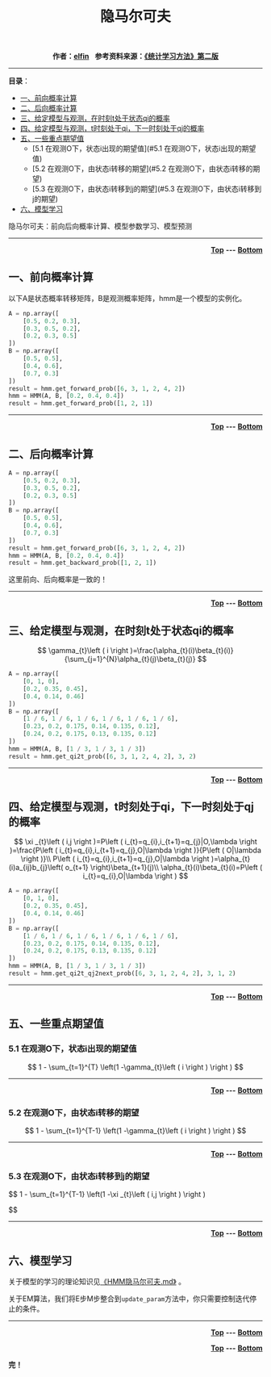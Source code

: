 <p>
    <center><h1>隐马尔可夫</h1></center>
	<br />
    <p name="top" id="top" align="center">
        <b>作者：</b><b><a href="https://www.cnblogs.com/dan-baishucaizi/">elfin</a></b>&nbsp;&nbsp;
        <b>参考资料来源：<a href="">《统计学习方法》第二版</a></b>
	</p>
</p>

---

**目录**：

* [一、前向概率计算](#一、前向概率计算)
* [二、后向概率计算](#二、后向概率计算)
* [三、给定模型与观测，在时刻t处于状态qi的概率](#三、给定模型与观测，在时刻t处于状态qi的概率)
* [四、给定模型与观测，t时刻处于qi，下一时刻处于qj的概率](#四、给定模型与观测，t时刻处于qi，下一时刻处于qj的概率)
* [五、一些重点期望值](#五、一些重点期望值)
    * [5.1 在观测O下，状态i出现的期望值](#5.1 在观测O下，状态i出现的期望值)
    * [5.2 在观测O下，由状态i转移的期望](#5.2 在观测O下，由状态i转移的期望)
    * [5.3 在观测O下，由状态i转移到j的期望](#5.3 在观测O下，由状态i转移到j的期望)
* [六、模型学习](#六、模型学习)



隐马尔可夫：前向后向概率计算、模型参数学习、模型预测

---

<p align="right">
    <b><a href="#top">Top</a></b>&nbsp;<b>---</b>&nbsp;<b><a href="#bottom">Bottom</a></b>
</p>



## 一、前向概率计算

以下A是状态概率转移矩阵，B是观测概率矩阵，hmm是一个模型的实例化。

```python
A = np.array([
    [0.5, 0.2, 0.3],
    [0.3, 0.5, 0.2],
    [0.2, 0.3, 0.5]
])
B = np.array([
    [0.5, 0.5],
    [0.4, 0.6],
    [0.7, 0.3]
])
result = hmm.get_forward_prob([6, 3, 1, 2, 4, 2])
hmm = HMM(A, B, [0.2, 0.4, 0.4])
result = hmm.get_forward_prob([1, 2, 1])
```

---

<p align="right">
    <b><a href="#top">Top</a></b>&nbsp;<b>---</b>&nbsp;<b><a href="#bottom">Bottom</a></b>
</p>



## 二、后向概率计算

```python
A = np.array([
    [0.5, 0.2, 0.3],
    [0.3, 0.5, 0.2],
    [0.2, 0.3, 0.5]
])
B = np.array([
    [0.5, 0.5],
    [0.4, 0.6],
    [0.7, 0.3]
])
result = hmm.get_forward_prob([6, 3, 1, 2, 4, 2])
hmm = HMM(A, B, [0.2, 0.4, 0.4])
result = hmm.get_backward_prob([1, 2, 1])
```

这里前向、后向概率是一致的！

---

<p align="right">
    <b><a href="#top">Top</a></b>&nbsp;<b>---</b>&nbsp;<b><a href="#bottom">Bottom</a></b>
</p>

## 三、给定模型与观测，在时刻t处于状态qi的概率

$$
\gamma_{t}\left ( i \right )=\frac{\alpha_{t}(i)\beta_{t}(i)}{\sum_{j=1}^{N}\alpha_{t}(j)\beta_{t}(j)}
$$



```python
A = np.array([
    [0, 1, 0],
    [0.2, 0.35, 0.45],
    [0.4, 0.14, 0.46]
])
B = np.array([
    [1 / 6, 1 / 6, 1 / 6, 1 / 6, 1 / 6, 1 / 6],
    [0.23, 0.2, 0.175, 0.14, 0.135, 0.12],
    [0.24, 0.2, 0.175, 0.13, 0.135, 0.12]
])
hmm = HMM(A, B, [1 / 3, 1 / 3, 1 / 3])
result = hmm.get_qi2t_prob([6, 3, 1, 2, 4, 2], 3, 2)
```



---

<p align="right">
    <b><a href="#top">Top</a></b>&nbsp;<b>---</b>&nbsp;<b><a href="#bottom">Bottom</a></b>
</p>



## 四、给定模型与观测，t时刻处于qi，下一时刻处于qj的概率

$$
\xi _{t}\left ( i,j \right )=P\left ( i_{t}=q_{i},i_{t+1}=q_{j}|O,\lambda  \right )=\frac{P\left ( i_{t}=q_{i},i_{t+1}=q_{j},O|\lambda  \right )}{P\left ( O|\lambda  \right )}\\
P\left ( i_{t}=q_{i},i_{t+1}=q_{j},O|\lambda  \right )=\alpha_{t}(i)a_{ij}b_{j}\left( o_{t+1} \right)\beta_{t+1}(j)\\
\alpha_{t}(i)\beta_{t}(i)=P\left ( i_{t}=q_{i},O|\lambda  \right )
$$



```python
A = np.array([
    [0, 1, 0],
    [0.2, 0.35, 0.45],
    [0.4, 0.14, 0.46]
])
B = np.array([
    [1 / 6, 1 / 6, 1 / 6, 1 / 6, 1 / 6, 1 / 6],
    [0.23, 0.2, 0.175, 0.14, 0.135, 0.12],
    [0.24, 0.2, 0.175, 0.13, 0.135, 0.12]
])
hmm = HMM(A, B, [1 / 3, 1 / 3, 1 / 3])
result = hmm.get_qi2t_qj2next_prob([6, 3, 1, 2, 4, 2], 3, 1, 2)
```



---

<p align="right">
    <b><a href="#top">Top</a></b>&nbsp;<b>---</b>&nbsp;<b><a href="#bottom">Bottom</a></b>
</p>



## 五、一些重点期望值

### 5.1 在观测O下，状态i出现的期望值

$$
1 - \sum_{t=1}^{T} \left(1 -\gamma_{t}\left ( i \right ) \right )
$$



---

<p align="right">
    <b><a href="#top">Top</a></b>&nbsp;<b>---</b>&nbsp;<b><a href="#bottom">Bottom</a></b>
</p>

### 5.2 在观测O下，由状态i转移的期望

$$
1 - \sum_{t=1}^{T-1} \left(1 -\gamma_{t}\left ( i \right ) \right )
$$



---

<p align="right">
    <b><a href="#top">Top</a></b>&nbsp;<b>---</b>&nbsp;<b><a href="#bottom">Bottom</a></b>
</p>

### 5.3 在观测O下，由状态i转移到j的期望

$$
1 - \sum_{t=1}^{T-1} \left(1 -\xi _{t}\left ( i,j \right ) \right )
$$



---

<p align="right">
    <b><a href="#top">Top</a></b>&nbsp;<b>---</b>&nbsp;<b><a href="#bottom">Bottom</a></b>
</p>



## 六、模型学习

关于模型的学习的理论知识见[《HMM隐马尔可夫.md》](HMM隐马尔可夫.md) 。

关于EM算法，我们将E步M步整合到`update_param`方法中，你只需要控制迭代停止的条件。







---

<p align="right">
    <b><a href="#top">Top</a></b>&nbsp;<b>---</b>&nbsp;<b><a href="#bottom">Bottom</a></b>
</p>

<p align="right">
    <b><a href="#top">Top</a></b>&nbsp;<b>---</b>&nbsp;<b><a href="#bottom">Bottom</a></b>
</p>
<p id="bottom" name="bottom">
	<b>完！</b>
</p>